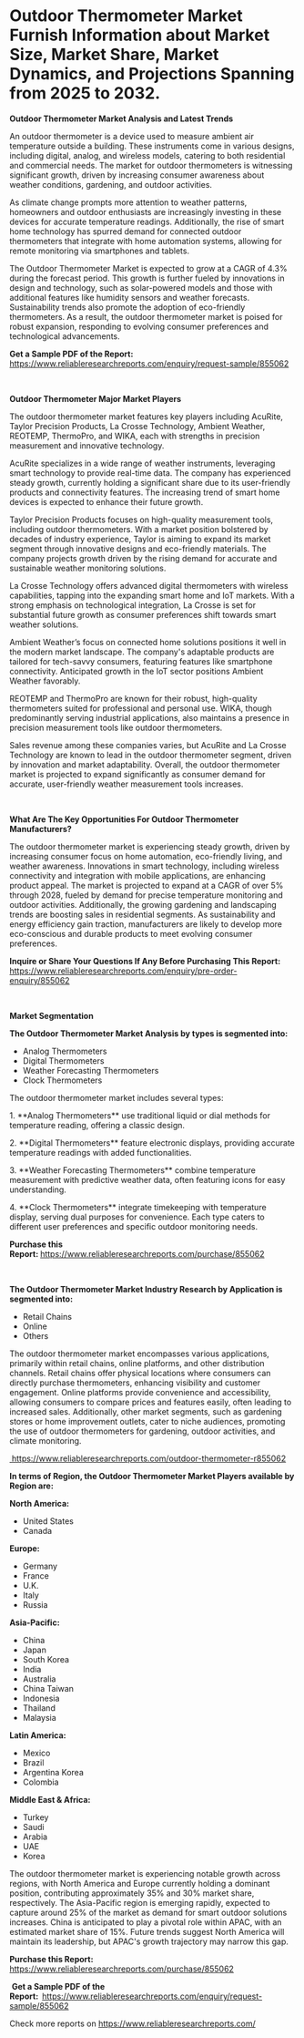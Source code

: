 <p><h1>Outdoor Thermometer Market Furnish Information about Market Size, Market Share, Market Dynamics, and Projections Spanning from 2025 to 2032.</h1></p><p><strong>Outdoor Thermometer Market Analysis and Latest Trends</strong></p>
<p><p>An outdoor thermometer is a device used to measure ambient air temperature outside a building. These instruments come in various designs, including digital, analog, and wireless models, catering to both residential and commercial needs. The market for outdoor thermometers is witnessing significant growth, driven by increasing consumer awareness about weather conditions, gardening, and outdoor activities. </p><p>As climate change prompts more attention to weather patterns, homeowners and outdoor enthusiasts are increasingly investing in these devices for accurate temperature readings. Additionally, the rise of smart home technology has spurred demand for connected outdoor thermometers that integrate with home automation systems, allowing for remote monitoring via smartphones and tablets. </p><p>The Outdoor Thermometer Market is expected to grow at a CAGR of 4.3% during the forecast period. This growth is further fueled by innovations in design and technology, such as solar-powered models and those with additional features like humidity sensors and weather forecasts. Sustainability trends also promote the adoption of eco-friendly thermometers. As a result, the outdoor thermometer market is poised for robust expansion, responding to evolving consumer preferences and technological advancements.</p></p>
<p><strong>Get a Sample PDF of the Report:&nbsp;</strong> <a href="https://www.reliableresearchreports.com/enquiry/request-sample/855062?utm_campaign=2197&utm_medium=2&utm_source=Github&utm_content=ia&utm_term=06022025&utm_id=outdoor-thermometer">https://www.reliableresearchreports.com/enquiry/request-sample/855062</a></p>
<p>&nbsp;</p>
<p><strong>Outdoor Thermometer Major Market Players</strong></p>
<p><p>The outdoor thermometer market features key players including AcuRite, Taylor Precision Products, La Crosse Technology, Ambient Weather, REOTEMP, ThermoPro, and WIKA, each with strengths in precision measurement and innovative technology. </p><p>AcuRite specializes in a wide range of weather instruments, leveraging smart technology to provide real-time data. The company has experienced steady growth, currently holding a significant share due to its user-friendly products and connectivity features. The increasing trend of smart home devices is expected to enhance their future growth.</p><p>Taylor Precision Products focuses on high-quality measurement tools, including outdoor thermometers. With a market position bolstered by decades of industry experience, Taylor is aiming to expand its market segment through innovative designs and eco-friendly materials. The company projects growth driven by the rising demand for accurate and sustainable weather monitoring solutions.</p><p>La Crosse Technology offers advanced digital thermometers with wireless capabilities, tapping into the expanding smart home and IoT markets. With a strong emphasis on technological integration, La Crosse is set for substantial future growth as consumer preferences shift towards smart weather solutions.</p><p>Ambient Weather’s focus on connected home solutions positions it well in the modern market landscape. The company's adaptable products are tailored for tech-savvy consumers, featuring features like smartphone connectivity. Anticipated growth in the IoT sector positions Ambient Weather favorably.</p><p>REOTEMP and ThermoPro are known for their robust, high-quality thermometers suited for professional and personal use. WIKA, though predominantly serving industrial applications, also maintains a presence in precision measurement tools like outdoor thermometers.</p><p>Sales revenue among these companies varies, but AcuRite and La Crosse Technology are known to lead in the outdoor thermometer segment, driven by innovation and market adaptability. Overall, the outdoor thermometer market is projected to expand significantly as consumer demand for accurate, user-friendly weather measurement tools increases.</p></p>
<p>&nbsp;</p>
<p><strong>What Are The Key Opportunities For Outdoor Thermometer Manufacturers?</strong></p>
<p><p>The outdoor thermometer market is experiencing steady growth, driven by increasing consumer focus on home automation, eco-friendly living, and weather awareness. Innovations in smart technology, including wireless connectivity and integration with mobile applications, are enhancing product appeal. The market is projected to expand at a CAGR of over 5% through 2028, fueled by demand for precise temperature monitoring and outdoor activities. Additionally, the growing gardening and landscaping trends are boosting sales in residential segments. As sustainability and energy efficiency gain traction, manufacturers are likely to develop more eco-conscious and durable products to meet evolving consumer preferences.</p></p>
<p><strong>Inquire or Share Your Questions If Any Before Purchasing This Report:</strong> <a href="https://www.reliableresearchreports.com/enquiry/pre-order-enquiry/855062?utm_campaign=2197&utm_medium=2&utm_source=Github&utm_content=ia&utm_term=06022025&utm_id=outdoor-thermometer">https://www.reliableresearchreports.com/enquiry/pre-order-enquiry/855062</a></p>
<p>&nbsp;</p>
<p><strong>Market Segmentation</strong></p>
<p><strong>The Outdoor Thermometer Market Analysis by types is segmented into:</strong></p>
<p><ul><li>Analog Thermometers</li><li>Digital Thermometers</li><li>Weather Forecasting Thermometers</li><li>Clock Thermometers</li></ul></p>
<p><p>The outdoor thermometer market includes several types: </p><p>1. **Analog Thermometers** use traditional liquid or dial methods for temperature reading, offering a classic design.</p><p>2. **Digital Thermometers** feature electronic displays, providing accurate temperature readings with added functionalities.</p><p>3. **Weather Forecasting Thermometers** combine temperature measurement with predictive weather data, often featuring icons for easy understanding.</p><p>4. **Clock Thermometers** integrate timekeeping with temperature display, serving dual purposes for convenience. Each type caters to different user preferences and specific outdoor monitoring needs.</p></p>
<p><strong>Purchase this Report:&nbsp;</strong><a href="https://www.reliableresearchreports.com/purchase/855062?utm_campaign=2197&utm_medium=2&utm_source=Github&utm_content=ia&utm_term=06022025&utm_id=outdoor-thermometer">https://www.reliableresearchreports.com/purchase/855062</a></p>
<p>&nbsp;</p>
<p><strong>The Outdoor Thermometer Market Industry Research by Application is segmented into:</strong></p>
<p><ul><li>Retail Chains</li><li>Online</li><li>Others</li></ul></p>
<p><p>The outdoor thermometer market encompasses various applications, primarily within retail chains, online platforms, and other distribution channels. Retail chains offer physical locations where consumers can directly purchase thermometers, enhancing visibility and customer engagement. Online platforms provide convenience and accessibility, allowing consumers to compare prices and features easily, often leading to increased sales. Additionally, other market segments, such as gardening stores or home improvement outlets, cater to niche audiences, promoting the use of outdoor thermometers for gardening, outdoor activities, and climate monitoring.</p></p>
<p><a href="https://www.reliableresearchreports.com/outdoor-thermometer-r855062?utm_campaign=2197&utm_medium=2&utm_source=Github&utm_content=ia&utm_term=06022025&utm_id=outdoor-thermometer">&nbsp;https://www.reliableresearchreports.com/outdoor-thermometer-r855062</a></p>
<p><strong>In terms of Region, the Outdoor Thermometer Market Players available by Region are:</strong></p>
<p>
    <p> <strong> North America: </strong>
        <ul>
            <li>United States</li>
            <li>Canada</li>
        </ul>
        </p> 
    <p> <strong> Europe: </strong>
        <ul>
            <li>Germany</li>
            <li>France</li>
            <li>U.K.</li>
            <li>Italy</li>
            <li>Russia</li>
        </ul>
        </p> 
    <p> <strong> Asia-Pacific: </strong>
        <ul>
            <li>China</li>
            <li>Japan</li>
            <li>South Korea</li>
            <li>India</li>
            <li>Australia</li>
            <li>China Taiwan</li>
            <li>Indonesia</li>
            <li>Thailand</li>
            <li>Malaysia</li>
        </ul>
        </p> 
    <p> <strong> Latin America: </strong>
        <ul>
            <li>Mexico</li>
            <li>Brazil</li>
            <li>Argentina Korea</li>
            <li>Colombia</li>
        </ul>
        </p> 
    <p> <strong> Middle East & Africa: </strong>
        <ul>
            <li>Turkey</li>
            <li>Saudi</li>
            <li>Arabia</li>
            <li>UAE</li>
            <li>Korea</li>
        </ul>
    </p>
    </p>
<p><p>The outdoor thermometer market is experiencing notable growth across regions, with North America and Europe currently holding a dominant position, contributing approximately 35% and 30% market share, respectively. The Asia-Pacific region is emerging rapidly, expected to capture around 25% of the market as demand for smart outdoor solutions increases. China is anticipated to play a pivotal role within APAC, with an estimated market share of 15%. Future trends suggest North America will maintain its leadership, but APAC's growth trajectory may narrow this gap.</p></p>
<p><strong>Purchase this Report: </strong><a href="https://www.reliableresearchreports.com/purchase/855062?utm_campaign=2197&utm_medium=2&utm_source=Github&utm_content=ia&utm_term=06022025&utm_id=outdoor-thermometer">https://www.reliableresearchreports.com/purchase/855062</a></p>
<p>&nbsp;<strong>Get a Sample PDF of the Report:&nbsp;&nbsp;</strong><a href="https://www.reliableresearchreports.com/enquiry/request-sample/855062?utm_campaign=2197&utm_medium=2&utm_source=Github&utm_content=ia&utm_term=06022025&utm_id=outdoor-thermometer">https://www.reliableresearchreports.com/enquiry/request-sample/855062</a></p>
<p><strong></strong></p>
<p>Check more reports on <a href="https://www.reliableresearchreports.com/?utm_campaign=2197&utm_medium=2&utm_source=Github&utm_content=ia&utm_term=06022025&utm_id=outdoor-thermometer">https://www.reliableresearchreports.com/</a></p>